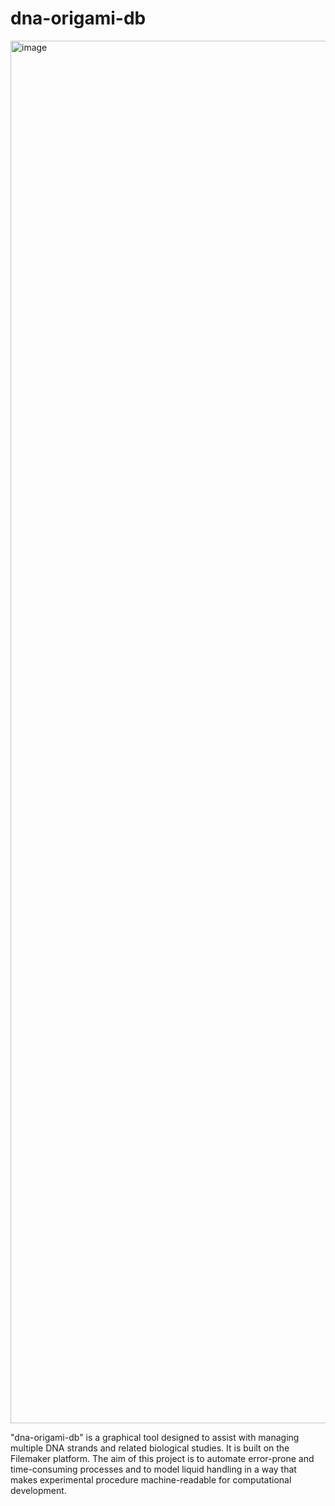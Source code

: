 # dna-origami-db
<img width="2212" alt="image" src="https://github.com/yusuke-dna/dna-origami-db/assets/70700401/15dfaa77-80ab-462f-9718-44bc0e5188e5">

"dna-origami-db" is a graphical tool designed to assist with managing multiple DNA strands and related biological studies. It is built on the Filemaker platform. The aim of this project is to automate error-prone and time-consuming processes and to model liquid handling in a way that makes experimental procedure machine-readable for computational development.
